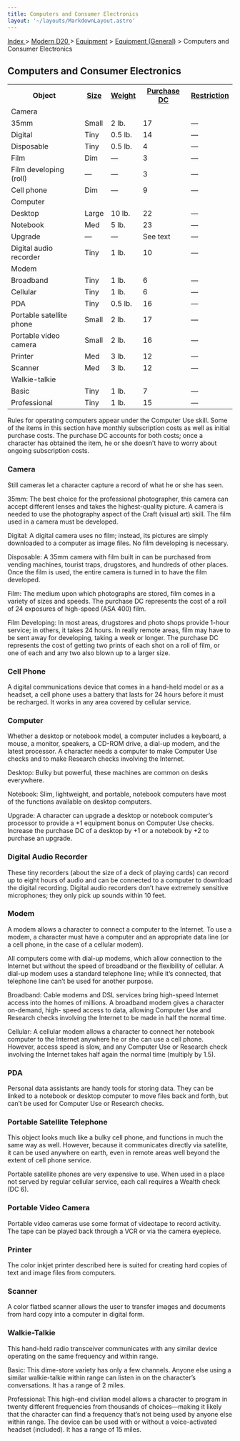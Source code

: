 ```yaml
---
title: Computers and Consumer Electronics
layout: '~/layouts/MarkdownLayout.astro'
---
```


[ Index ](/) > [ Modern D20 ](/modern.d20.srd) > [Equipment](/modern.d20.srd/equipment) > [Equipment (General)](/modern.d20.srd/equipment/equipment.general) > Computers and Consumer Electronics

## Computers and Consumer Electronics


<table> <tr> <th>Object</th> <th><a href="/modern.d20.srd/equipment/equipment.general">Size</a></th> <th><a href="/modern.d20.srd/equipment/equipment.general">Weight</a></th> <th><a href="/modern.d20.srd/equipment/equipment.general">Purchase DC</a></th> <th><a href="/modern.d20.srd/equipment/equipment.general">Restriction</a></th> </tr> <tr class="shaded"><td colspan="5">Camera</td></tr> <tr class="shaded2"><td> 35mm</td><td> Small</td><td> 2 lb.</td><td> 17</td><td> — </td></tr> <tr class="shaded2"><td> Digital</td><td> Tiny</td><td> 0.5 lb.</td><td> 14</td><td> — </td></tr> <tr class="shaded2"><td> Disposable</td><td> Tiny</td><td> 0.5 lb.</td><td> 4</td><td> — </td></tr> <tr class="shaded2"><td> Film</td><td> Dim</td><td> —</td><td> 3</td><td> — </td></tr> <tr class="shaded2"><td> Film developing (roll)</td><td> —</td><td> —</td><td> 3</td><td> — </td></tr> <tr><td> Cell phone</td><td> Dim</td><td> —</td><td> 9</td><td> — </td></tr> <tr class="shaded"><td colspan="5"> Computer </td></tr> <tr class="shaded2"><td> Desktop</td><td> Large</td><td> 10 lb.</td><td> 22</td><td> — </td></tr> <tr class="shaded2"><td> Notebook</td><td> Med</td><td> 5 lb.</td><td> 23</td><td> — </td></tr> <tr class="shaded2"><td> Upgrade</td><td> —</td><td> —</td><td> See text</td><td> — </td></tr> <tr><td> Digital audio recorder</td><td> Tiny</td><td> 1 lb.</td><td> 10</td><td> — </td></tr> <tr class="shaded"><td colspan="5"> Modem </td></tr> <tr class="shaded2"><td>Broadband</td><td> Tiny</td><td> 1 lb.</td><td> 6</td><td> — </td></tr> <tr class="shaded2"><td> Cellular</td><td> Tiny</td><td> 1 lb.</td><td> 6</td><td> — </td></tr> <tr><td> PDA</td><td> Tiny</td><td> 0.5 lb.</td><td> 16</td><td> — </td></tr> <tr><td> Portable satellite phone</td><td> Small</td><td> 2 lb.</td><td> 17</td><td> — </td></tr> <tr><td> Portable video camera</td><td> Small</td><td> 2 lb.</td><td> 16</td><td> — </td></tr> <tr><td> Printer</td><td> Med</td><td> 3 lb.</td><td> 12</td><td> — </td></tr> <tr><td> Scanner</td><td> Med</td><td> 3 lb.</td><td> 12</td><td> — </td></tr> <tr class="shaded"><td colspan="5"> Walkie-talkie </td></tr> <tr class="shaded2"><td> Basic</td><td> Tiny</td><td> 1 lb.</td><td> 7</td><td> — </td></tr> <tr class="shaded2"><td> Professional</td><td> Tiny</td><td> 1 lb.</td><td> 15</td><td> — </td></tr> </table>



Rules for operating computers appear under the Computer Use skill. Some of the
items in this section have monthly subscription costs as well as initial
purchase costs. The purchase DC accounts for both costs; once a character has
obtained the item, he or she doesn’t have to worry about ongoing subscription
costs.

### Camera

Still cameras let a character capture a record of what he or she has seen.

35mm: The best choice for the professional photographer, this camera can
accept different lenses and takes the highest-quality picture. A camera is
needed to use the photography aspect of the Craft (visual art) skill. The film
used in a camera must be developed.

Digital: A digital camera uses no film; instead, its pictures are simply
downloaded to a computer as image files. No film developing is necessary.

Disposable: A 35mm camera with film built in can be purchased from vending
machines, tourist traps, drugstores, and hundreds of other places. Once the
film is used, the entire camera is turned in to have the film developed.

Film: The medium upon which photographs are stored, film comes in a variety of
sizes and speeds. The purchase DC represents the cost of a roll of 24
exposures of high-speed (ASA 400) film.

Film Developing: In most areas, drugstores and photo shops provide 1-hour
service; in others, it takes 24 hours. In really remote areas, film may have
to be sent away for developing, taking a week or longer. The purchase DC
represents the cost of getting two prints of each shot on a roll of film, or
one of each and any two also blown up to a larger size.

### Cell Phone

A digital communications device that comes in a hand-held model or as a
headset, a cell phone uses a battery that lasts for 24 hours before it must be
recharged. It works in any area covered by cellular service.

### Computer

Whether a desktop or notebook model, a computer includes a keyboard, a mouse,
a monitor, speakers, a CD-ROM drive, a dial-up modem, and the latest
processor. A character needs a computer to make Computer Use checks and to
make Research checks involving the Internet.

Desktop: Bulky but powerful, these machines are common on desks everywhere.

Notebook: Slim, lightweight, and portable, notebook computers have most of the
functions available on desktop computers.

Upgrade: A character can upgrade a desktop or notebook computer’s processor to
provide a +1 equipment bonus on Computer Use checks. Increase the purchase DC
of a desktop by +1 or a notebook by +2 to purchase an upgrade.

### Digital Audio Recorder

These tiny recorders (about the size of a deck of playing cards) can record up
to eight hours of audio and can be connected to a computer to download the
digital recording. Digital audio recorders don’t have extremely sensitive
microphones; they only pick up sounds within 10 feet.

### Modem

A modem allows a character to connect a computer to the Internet. To use a
modem, a character must have a computer and an appropriate data line (or a
cell phone, in the case of a cellular modem).

All computers come with dial-up modems, which allow connection to the Internet
but without the speed of broadband or the flexibility of cellular. A dial-up
modem uses a standard telephone line; while it’s connected, that telephone
line can’t be used for another purpose.

Broadband: Cable modems and DSL services bring high-speed Internet access into
the homes of millions. A broadband modem gives a character on-demand, high-
speed access to data, allowing Computer Use and Research checks involving the
Internet to be made in half the normal time.

Cellular: A cellular modem allows a character to connect her notebook computer
to the Internet anywhere he or she can use a cell phone. However, access speed
is slow, and any Computer Use or Research check involving the Internet takes
half again the normal time (multiply by 1.5).

### PDA

Personal data assistants are handy tools for storing data. They can be linked
to a notebook or desktop computer to move files back and forth, but can’t be
used for Computer Use or Research checks.

### Portable Satellite Telephone

This object looks much like a bulky cell phone, and functions in much the same
way as well. However, because it communicates directly via satellite, it can
be used any­where on earth, even in remote areas well beyond the extent of
cell phone service.

Portable satellite phones are very expensive to use. When used in a place not
served by regular cellular service, each call requires a Wealth check (DC 6).

### Portable Video Camera

Portable video cameras use some format of videotape to record activity. The
tape can be played back through a VCR or via the camera eyepiece.

### Printer

The color inkjet printer described here is suited for creating hard copies of
text and image files from computers.

### Scanner

A color flatbed scanner allows the user to transfer images and documents from
hard copy into a computer in digital form.

### Walkie-Talkie

This hand-held radio transceiver communicates with any similar device
operating on the same frequency and within range.

Basic: This dime-store variety has only a few channels. Anyone else using a
similar walkie-talkie within range can listen in on the character’s
conversations. It has a range of 2 miles.

Professional: This high-end civilian model allows a character to program in
twenty different frequencies from thousands of choices—making it likely that
the character can find a frequency that’s not being used by anyone else within
range. The device can be used with or without a voice-activated headset
(included). It has a range of 15 miles.


